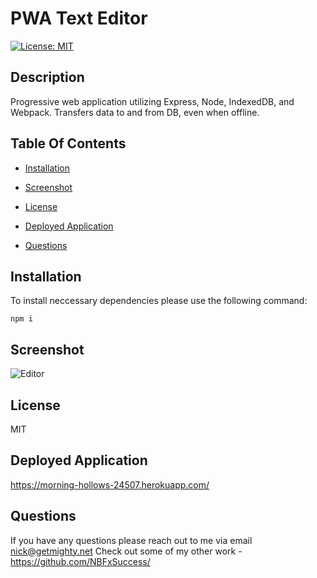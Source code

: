 # PWA Text Editor

[![License: MIT](https://img.shields.io/badge/License-MIT-yellow.svg)](https://opensource.org/licenses/MIT)


## Description
    
Progressive web application utilizing Express, Node, IndexedDB, and Webpack. Transfers data to and from DB, even when offline.
    
## Table Of Contents

* [Installation](#installation)

* [Screenshot](#screenshot)

* [License](#license)

* [Deployed Application](#deployed-application)

* [Questions](#questions)


## Installation
To install neccessary dependencies please use the following command:

```
npm i
```


## Screenshot
![Editor](https://user-images.githubusercontent.com/98627133/170608665-ef7cdc88-572a-48b7-ace8-4a70db1a1a85.png)


## License
MIT


## Deployed Application

https://morning-hollows-24507.herokuapp.com/


## Questions
If you have any questions please reach out to me via email nick@getmighty.net 
Check out some of my other work - https://github.com/NBFxSuccess/
